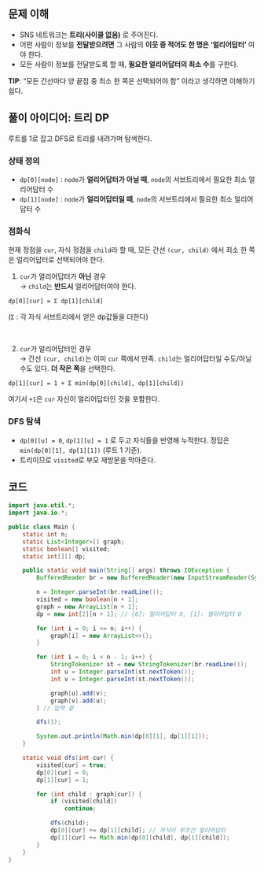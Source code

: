 ## 문제 이해

* SNS 네트워크는 **트리(사이클 없음)** 로 주어진다.
* 어떤 사람이 정보를 **전달받으려면** 그 사람의 **이웃 중 적어도 한 명은 ‘얼리어답터’** 여야 한다.
* 모든 사람이 정보를 전달받도록 할 때, **필요한 얼리어답터의 최소 수**를 구한다.

**TIP**: “모든 간선마다 양 끝점 중 최소 한 쪽은 선택되어야 함” 이라고 생각하면 이해하기 쉽다.

## 풀이 아이디어: 트리 DP

루트를 1로 잡고 DFS로 트리를 내려가며 탐색한다. 

### 상태 정의

* `dp[0][node]` : `node`가 **얼리어답터가 아닐 때**, `node`의 서브트리에서 필요한 최소 얼리어답터 수
* `dp[1][node]` : `node`가 **얼리어답터일 때**, `node`의 서브트리에서 필요한 최소 얼리어답터 수

### 점화식

현재 정점을 `cur`, 자식 정점을 `child`라 할 때, 모든 간선 `(cur, child)` 에서 최소 한 쪽은 얼리어답터로 선택되어야 한다.

1. `cur`가 얼리어답터가 **아닌** 경우  
   → `child`는 **반드시** 얼리어답터여야 한다. 

```
dp[0][cur] = Σ dp[1][child]
```
(`Σ` : 각 자식 서브트리에서 얻은 dp값들을 더한다)

<br>

2. `cur`가 얼리어답터인 경우  
   → 간선 `(cur, child)`는 이미 `cur` 쪽에서 만족. `child`는 얼리어답터일 수도/아닐 수도 있다. **더 작은 쪽**을 선택한다.

```
dp[1][cur] = 1 + Σ min(dp[0][child], dp[1][child])
```

여기서 `+1`은 `cur` 자신이 얼리어답터인 것을 포함한다.

### DFS 탐색

* `dp[0][u] = 0`, `dp[1][u] = 1` 로 두고 자식들을 반영해 누적한다. 정답은 `min(dp[0][1], dp[1][1])` (루트 1 기준).
* 트리이므로 `visited`로 부모 재방문을 막아준다.

## 코드

```java
import java.util.*;
import java.io.*;

public class Main {
	static int n;
	static List<Integer>[] graph;
	static boolean[] visited;
	static int[][] dp;

	public static void main(String[] args) throws IOException {
		BufferedReader br = new BufferedReader(new InputStreamReader(System.in));

		n = Integer.parseInt(br.readLine());
		visited = new boolean[n + 1];
		graph = new ArrayList[n + 1];
		dp = new int[2][n + 1]; // [0]: 얼리어답터 X, [1]: 얼리어답터 O

		for (int i = 0; i <= n; i++) {
			graph[i] = new ArrayList<>();
		}

		for (int i = 0; i < n - 1; i++) {
			StringTokenizer st = new StringTokenizer(br.readLine());
			int u = Integer.parseInt(st.nextToken());
			int v = Integer.parseInt(st.nextToken());

			graph[u].add(v);
			graph[v].add(u);
		} // 입력 끝

		dfs(1);

		System.out.println(Math.min(dp[0][1], dp[1][1]));
	}

	static void dfs(int cur) {
		visited[cur] = true;
		dp[0][cur] = 0;
		dp[1][cur] = 1;

		for (int child : graph[cur]) {
			if (visited[child])
				continue;

			dfs(child);
			dp[0][cur] += dp[1][child]; // 자식이 무조건 얼리어답터
			dp[1][cur] += Math.min(dp[0][child], dp[1][child]);
		}
	}
}

```
